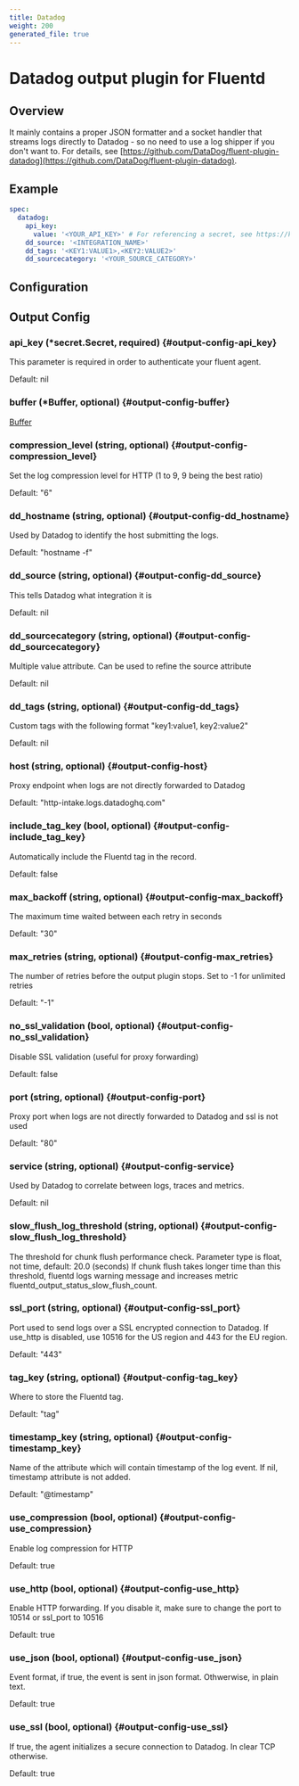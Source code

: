 ```yaml
---
title: Datadog
weight: 200
generated_file: true
---
```


# Datadog output plugin for Fluentd
## Overview

It mainly contains a proper JSON formatter and a socket handler that streams logs directly to Datadog - so no need to use a log shipper if you don't want to.
For details, see [https://github.com/DataDog/fluent-plugin-datadog](https://github.com/DataDog/fluent-plugin-datadog).

## Example
```yaml
spec:
  datadog:
    api_key:
      value: '<YOUR_API_KEY>' # For referencing a secret, see https://kube-logging.dev/docs/configuration/plugins/outputs/secret/
    dd_source: '<INTEGRATION_NAME>'
    dd_tags: '<KEY1:VALUE1>,<KEY2:VALUE2>'
    dd_sourcecategory: '<YOUR_SOURCE_CATEGORY>'
```


## Configuration
## Output Config

### api_key (*secret.Secret, required) {#output-config-api_key}

This parameter is required in order to authenticate your fluent agent.

Default: nil

### buffer (*Buffer, optional) {#output-config-buffer}

[Buffer](../buffer/) 


### compression_level (string, optional) {#output-config-compression_level}

Set the log compression level for HTTP (1 to 9, 9 being the best ratio)

Default: "6"

### dd_hostname (string, optional) {#output-config-dd_hostname}

Used by Datadog to identify the host submitting the logs.

Default: "hostname -f"

### dd_source (string, optional) {#output-config-dd_source}

This tells Datadog what integration it is

Default: nil

### dd_sourcecategory (string, optional) {#output-config-dd_sourcecategory}

Multiple value attribute. Can be used to refine the source attribute

Default: nil

### dd_tags (string, optional) {#output-config-dd_tags}

Custom tags with the following format "key1:value1, key2:value2"

Default: nil

### host (string, optional) {#output-config-host}

Proxy endpoint when logs are not directly forwarded to Datadog

Default: "http-intake.logs.datadoghq.com"

### include_tag_key (bool, optional) {#output-config-include_tag_key}

Automatically include the Fluentd tag in the record.

Default: false

### max_backoff (string, optional) {#output-config-max_backoff}

The maximum time waited between each retry in seconds

Default: "30"

### max_retries (string, optional) {#output-config-max_retries}

The number of retries before the output plugin stops. Set to -1 for unlimited retries

Default: "-1"

### no_ssl_validation (bool, optional) {#output-config-no_ssl_validation}

Disable SSL validation (useful for proxy forwarding)

Default: false

### port (string, optional) {#output-config-port}

Proxy port when logs are not directly forwarded to Datadog and ssl is not used

Default: "80"

### service (string, optional) {#output-config-service}

Used by Datadog to correlate between logs, traces and metrics.

Default: nil

### slow_flush_log_threshold (string, optional) {#output-config-slow_flush_log_threshold}

The threshold for chunk flush performance check. Parameter type is float, not time, default: 20.0 (seconds) If chunk flush takes longer time than this threshold, fluentd logs warning message and increases metric fluentd_output_status_slow_flush_count. 


### ssl_port (string, optional) {#output-config-ssl_port}

Port used to send logs over a SSL encrypted connection to Datadog. If use_http is disabled, use 10516 for the US region and 443 for the EU region.

Default: "443"

### tag_key (string, optional) {#output-config-tag_key}

Where to store the Fluentd tag.

Default: "tag"

### timestamp_key (string, optional) {#output-config-timestamp_key}

Name of the attribute which will contain timestamp of the log event. If nil, timestamp attribute is not added.

Default: "@timestamp"

### use_compression (bool, optional) {#output-config-use_compression}

Enable log compression for HTTP

Default: true

### use_http (bool, optional) {#output-config-use_http}

Enable HTTP forwarding. If you disable it, make sure to change the port to 10514 or ssl_port to 10516

Default: true

### use_json (bool, optional) {#output-config-use_json}

Event format, if true, the event is sent in json format. Othwerwise, in plain text.

Default: true

### use_ssl (bool, optional) {#output-config-use_ssl}

If true, the agent initializes a secure connection to Datadog. In clear TCP otherwise.

Default: true


